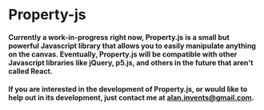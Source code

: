 # Property-js

#### Currently a work-in-progress right now, Property.js is a small but powerful Javascript library that allows you to easily manipulate anything on the canvas. Eventually, Property.js will be compatible with other Javascript libraries like jQuery, p5.js, and others in the future that aren't called React.

#### If you are interested in the development of Property.js, or would like to help out in its development, just contact me at alan.invents@gmail.com.
